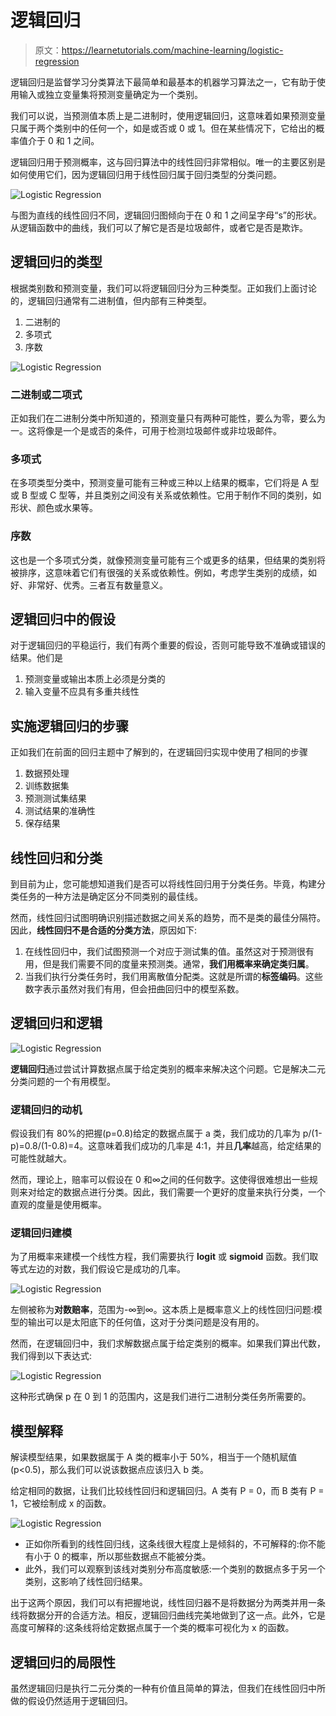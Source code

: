 # 逻辑回归

> 原文：<https://learnetutorials.com/machine-learning/logistic-regression>

逻辑回归是监督学习分类算法下最简单和最基本的机器学习算法之一，它有助于使用输入或独立变量集将预测变量确定为一个类别。

我们可以说，当预测值本质上是二进制时，使用逻辑回归，这意味着如果预测变量只属于两个类别中的任何一个，如是或否或 0 或 1。但在某些情况下，它给出的概率值介于 0 和 1 之间。

逻辑回归用于预测概率，这与回归算法中的线性回归非常相似。唯一的主要区别是如何使用它们，因为逻辑回归用于线性回归属于回归类型的分类问题。

![Logistic Regression](img/d8f153ba3882da2a4ecbf35c873727e7.png)

与图为直线的线性回归不同，逻辑回归图倾向于在 0 和 1 之间呈字母“s”的形状。从逻辑函数中的曲线，我们可以了解它是否是垃圾邮件，或者它是否是欺诈。

## 逻辑回归的类型

根据类别数和预测变量，我们可以将逻辑回归分为三种类型。正如我们上面讨论的，逻辑回归通常有二进制值，但内部有三种类型。

1.  二进制的
2.  多项式
3.  序数

![Logistic Regression](img/096051f23154853a7216e743cfbef0d8.png)

### 二进制或二项式

正如我们在二进制分类中所知道的，预测变量只有两种可能性，要么为零，要么为一。这将像是一个是或否的条件，可用于检测垃圾邮件或非垃圾邮件。

### 多项式

在多项类型分类中，预测变量可能有三种或三种以上结果的概率，它们将是 A 型或 B 型或 C 型等，并且类别之间没有关系或依赖性。它用于制作不同的类别，如形状、颜色或水果等。

### 序数

这也是一个多项式分类，就像预测变量可能有三个或更多的结果，但结果的类别将被排序，这意味着它们有很强的关系或依赖性。例如，考虑学生类别的成绩，如好、非常好、优秀。三者互有数量意义。

## 逻辑回归中的假设

对于逻辑回归的平稳运行，我们有两个重要的假设，否则可能导致不准确或错误的结果。他们是

1.  预测变量或输出本质上必须是分类的
2.  输入变量不应具有多重共线性

## 实施逻辑回归的步骤

正如我们在前面的回归主题中了解到的，在逻辑回归实现中使用了相同的步骤

1.  数据预处理
2.  训练数据集
3.  预测测试集结果
4.  测试结果的准确性
5.  保存结果

## 线性回归和分类

到目前为止，您可能想知道我们是否可以将线性回归用于分类任务。毕竟，构建分类任务的一种方法是确定区分不同类别的最佳线。

然而，线性回归试图明确识别描述数据之间关系的趋势，而不是类的最佳分隔符。因此，**线性回归不是合适的分类方法**，原因如下:

1.  在线性回归中，我们试图预测一个对应于测试集的值。虽然这对于预测很有用，但是我们需要不同的度量来预测类。通常，**我们用概率来确定类归属**。
2.  当我们执行分类任务时，我们用离散值分配类。这就是所谓的**标签编码**。这些数字表示虽然对我们有用，但会扭曲回归中的模型系数。

## 逻辑回归和逻辑

![Logistic Regression](img/c2299475ac1e44edb22492b2449f7a69.png)

**逻辑回归**通过尝试计算数据点属于给定类别的概率来解决这个问题。它是解决二元分类问题的一个有用模型。

### 逻辑回归的动机

假设我们有 80%的把握(p=0.8)给定的数据点属于 a 类，我们成功的几率为 p/(1-p)=0.8/(1-0.8)=4。这意味着我们成功的几率是 4:1，并且**几率**越高，给定结果的可能性就越大。

然而，理论上，赔率可以假设在 0 和∞之间的任何数字。这使得很难想出一些规则来对给定的数据点进行分类。因此，我们需要一个更好的度量来执行分类，一个直观的度量是使用概率。

### 逻辑回归建模

为了用概率来建模一个线性方程，我们需要执行 **logit** 或 **sigmoid** 函数。我们取等式左边的对数，我们假设它是成功的几率。

![Logistic Regression](img/bdfa31d80788a9b62822f68588267b76.png)

左侧被称为**对数赔率**，范围为-∞到∞。这本质上是概率意义上的线性回归问题:模型的输出可以是太阳底下的任何值，这对于分类问题是没有用的。

然而，在逻辑回归中，我们求解数据点属于给定类别的概率。如果我们算出代数，我们得到以下表达式:

![Logistic Regression](img/e56bf91af8af14d68f366b836c1ebe4b.png)

这种形式确保 p 在 0 到 1 的范围内，这是我们进行二进制分类任务所需要的。

## 模型解释

解读模型结果，如果数据属于 A 类的概率小于 50%，相当于一个随机赋值(p<0.5)，那么我们可以说该数据点应该归入 b 类。

给定相同的数据，让我们比较线性回归和逻辑回归。A 类有 P = 0，而 B 类有 P = 1，它被绘制成 x 的函数。

![Logistic Regression](img/01ddab9b94482a23a9591e3db529bc74.png)

*   正如你所看到的线性回归线，这条线很大程度上是倾斜的，不可解释的:你不能有小于 0 的概率，所以那些数据点不能被分类。
*   此外，我们可以观察到该线对类别分布高度敏感:一个类别的数据点多于另一个类别，这影响了线性回归结果。

出于这两个原因，我们可以有把握地说，线性回归器不是将数据分为两类并用一条线将数据分开的合适方法。相反，逻辑回归曲线完美地做到了这一点。此外，它是高度可解释的:这条线将给定数据点属于一个类的概率可视化为 x 的函数。

## 逻辑回归的局限性

虽然逻辑回归是执行二元分类的一种有价值且简单的算法，但我们在线性回归中所做的假设仍然适用于逻辑回归。